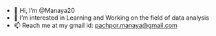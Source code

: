 - 👋 Hi, I’m @Manaya20
- 👀 I’m interested in Learning and Working on the field of data analysis 
- 📫 Reach me at my gmail id: pachpor.manaya@gmail.com

<!---
Manaya20/Manaya20 is a ✨ special ✨ repository because its `README.md` (this file) appears on your GitHub profile.
You can click the Preview link to take a look at your changes.
--->

